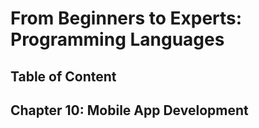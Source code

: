 # From Beginners to Experts: Programming Languages
## Table of Content
## Chapter 10: Mobile App Development
